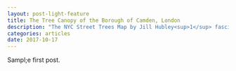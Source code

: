 ```yaml
---
layout: post-light-feature
title: The Tree Canopy of the Borough of Camden, London 
description: "The NYC Street Trees Map by Jill Hubley<sup>1</sup> fascinated me from the first time I saw it- it was a colorful and creative representation that exhibited the data easily, accurately and beautifully. I wanted to create a map of all the trees in London to compare that representation with the NYC Street Tree Map<sup>1</sup>. I wanted to see what the canopy would look like and the distribution of the trees. Through this process I encountered many obstacles and learnt many new things, and as a result I was able to create a map that shows all the trees in the London Borough of Camden. "
categories: articles
date: 2017-10-17
---
```

Sampl;e first post. 

